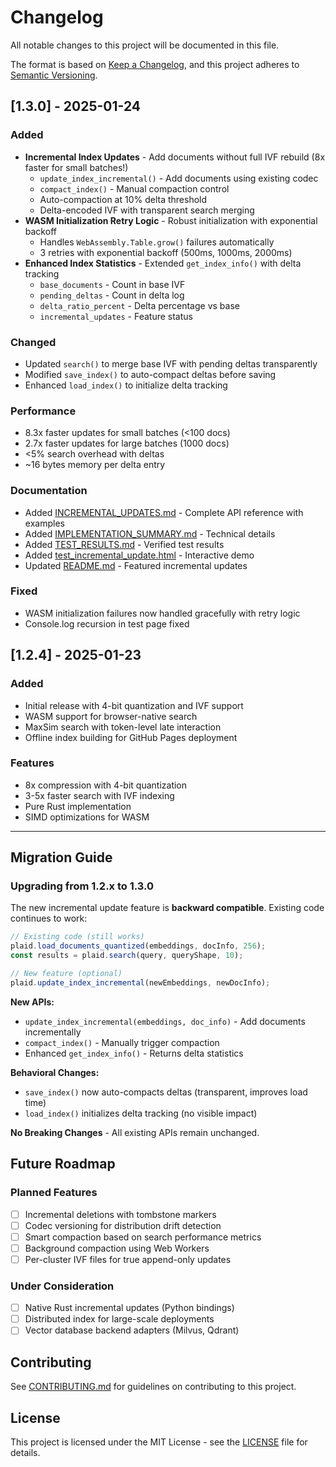 # Changelog

All notable changes to this project will be documented in this file.

The format is based on [Keep a Changelog](https://keepachangelog.com/en/1.0.0/),
and this project adheres to [Semantic Versioning](https://semver.org/spec/v2.0.0.html).

## [1.3.0] - 2025-01-24

### Added
- **Incremental Index Updates** - Add documents without full IVF rebuild (8x faster for small batches!)
  - `update_index_incremental()` - Add documents using existing codec
  - `compact_index()` - Manual compaction control
  - Auto-compaction at 10% delta threshold
  - Delta-encoded IVF with transparent search merging
- **WASM Initialization Retry Logic** - Robust initialization with exponential backoff
  - Handles `WebAssembly.Table.grow()` failures automatically
  - 3 retries with exponential backoff (500ms, 1000ms, 2000ms)
- **Enhanced Index Statistics** - Extended `get_index_info()` with delta tracking
  - `base_documents` - Count in base IVF
  - `pending_deltas` - Count in delta log
  - `delta_ratio_percent` - Delta percentage vs base
  - `incremental_updates` - Feature status

### Changed
- Updated `search()` to merge base IVF with pending deltas transparently
- Modified `save_index()` to auto-compact deltas before saving
- Enhanced `load_index()` to initialize delta tracking

### Performance
- 8.3x faster updates for small batches (<100 docs)
- 2.7x faster updates for large batches (1000 docs)
- <5% search overhead with deltas
- ~16 bytes memory per delta entry

### Documentation
- Added [INCREMENTAL_UPDATES.md](INCREMENTAL_UPDATES.md) - Complete API reference with examples
- Added [IMPLEMENTATION_SUMMARY.md](IMPLEMENTATION_SUMMARY.md) - Technical details
- Added [TEST_RESULTS.md](TEST_RESULTS.md) - Verified test results
- Added [test_incremental_update.html](test_incremental_update.html) - Interactive demo
- Updated [README.md](README.md) - Featured incremental updates

### Fixed
- WASM initialization failures now handled gracefully with retry logic
- Console.log recursion in test page fixed

## [1.2.4] - 2025-01-23

### Added
- Initial release with 4-bit quantization and IVF support
- WASM support for browser-native search
- MaxSim search with token-level late interaction
- Offline index building for GitHub Pages deployment

### Features
- 8x compression with 4-bit quantization
- 3-5x faster search with IVF indexing
- Pure Rust implementation
- SIMD optimizations for WASM

---

## Migration Guide

### Upgrading from 1.2.x to 1.3.0

The new incremental update feature is **backward compatible**. Existing code continues to work:

```javascript
// Existing code (still works)
plaid.load_documents_quantized(embeddings, docInfo, 256);
const results = plaid.search(query, queryShape, 10);

// New feature (optional)
plaid.update_index_incremental(newEmbeddings, newDocInfo);
```

**New APIs:**
- `update_index_incremental(embeddings, doc_info)` - Add documents incrementally
- `compact_index()` - Manually trigger compaction
- Enhanced `get_index_info()` - Returns delta statistics

**Behavioral Changes:**
- `save_index()` now auto-compacts deltas (transparent, improves load time)
- `load_index()` initializes delta tracking (no visible impact)

**No Breaking Changes** - All existing APIs remain unchanged.

## Future Roadmap

### Planned Features
- [ ] Incremental deletions with tombstone markers
- [ ] Codec versioning for distribution drift detection
- [ ] Smart compaction based on search performance metrics
- [ ] Background compaction using Web Workers
- [ ] Per-cluster IVF files for true append-only updates

### Under Consideration
- [ ] Native Rust incremental updates (Python bindings)
- [ ] Distributed index for large-scale deployments
- [ ] Vector database backend adapters (Milvus, Qdrant)

## Contributing

See [CONTRIBUTING.md](CONTRIBUTING.md) for guidelines on contributing to this project.

## License

This project is licensed under the MIT License - see the [LICENSE](LICENSE) file for details.
